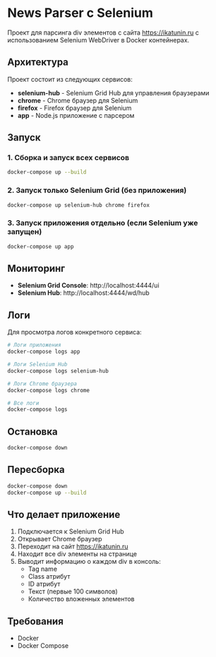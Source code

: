 # News Parser с Selenium

Проект для парсинга div элементов с сайта https://ikatunin.ru с использованием Selenium WebDriver в Docker контейнерах.

## Архитектура

Проект состоит из следующих сервисов:
- **selenium-hub** - Selenium Grid Hub для управления браузерами
- **chrome** - Chrome браузер для Selenium
- **firefox** - Firefox браузер для Selenium  
- **app** - Node.js приложение с парсером

## Запуск

### 1. Сборка и запуск всех сервисов

```bash
docker-compose up --build
```

### 2. Запуск только Selenium Grid (без приложения)

```bash
docker-compose up selenium-hub chrome firefox
```

### 3. Запуск приложения отдельно (если Selenium уже запущен)

```bash
docker-compose up app
```

## Мониторинг

- **Selenium Grid Console**: http://localhost:4444/ui
- **Selenium Hub**: http://localhost:4444/wd/hub

## Логи

Для просмотра логов конкретного сервиса:

```bash
# Логи приложения
docker-compose logs app

# Логи Selenium Hub
docker-compose logs selenium-hub

# Логи Chrome браузера
docker-compose logs chrome

# Все логи
docker-compose logs
```

## Остановка

```bash
docker-compose down
```

## Пересборка

```bash
docker-compose down
docker-compose up --build
```

## Что делает приложение

1. Подключается к Selenium Grid Hub
2. Открывает Chrome браузер
3. Переходит на сайт https://ikatunin.ru
4. Находит все div элементы на странице
5. Выводит информацию о каждом div в консоль:
   - Tag name
   - Class атрибут
   - ID атрибут
   - Текст (первые 100 символов)
   - Количество вложенных элементов

## Требования

- Docker
- Docker Compose
